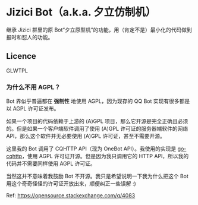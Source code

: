 # Jizici Bot（a.k.a. 夕立仿制机）

继承 Jizici 群里的原 Bot“夕立原型机”的功能，用（肯定不是）最小化的代码做到报时和怼人的功能。

## Licence

GLWTPL

### 为什么不用 AGPL？

Bot 界似乎普遍都在 **强制性** 地使用 AGPL，因为现存的 QQ Bot 实现有很多都是以 AGPL 许可证发布。

如果一个项目的代码依赖于上游的 (A)GPL 项目，那么它开源是完全正确且必须的。但是如果一个客户端软件调用了使用 (A)GPL 许可证的服务器端软件的网络 API，那么这个软件并无必要使用 (A)GPL 许可证，甚至不需要开源。

这里我的 Bot 调用了 CQHTTP API（现为 OneBot API）。我使用的实现是 [go-cqhttp](https://github.com/Mrs4s/go-cqhttp)，使用 AGPL 许可证开源。但是因为我只调用它的 HTTP API，所以我的代码并不需要同样使用 AGPL 许可证。

当然这并不意味着我鼓励 Bot 不开源。我只是希望说明一下我为什么把这个 Bot 用这个奇奇怪怪的许可证开放出来，顺便纠正一些误解 :)

Ref: https://opensource.stackexchange.com/q/4083
